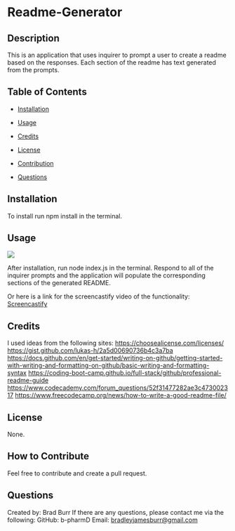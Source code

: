 # Readme-Generator

## Description

This is an application that uses inquirer to prompt a user to create a readme based on the responses. Each section of the readme has text generated from the prompts.

## Table of Contents 

- [Installation](#installation)
- [Usage](#usage)

- [Credits](#credits)
- [License](#license)
- [Contribution](#how-to-contribute)
- [Questions](#questions)

## Installation

To install run npm install in the terminal.

## Usage

<img src="/samplereadmegif.gif"><br>

After installation, run node index.js in the terminal. Respond to all of the inquirer prompts and the application will populate the corresponding sections of the generated README.

Or here is a link for the screencastify video of the functionality: [Screencastify](https://drive.google.com/file/d/1E1n48mO9cfyxyfti2OdTl677C6QwIIWr/view)

## Credits

I used ideas from the following sites:
https://choosealicense.com/licenses/
https://gist.github.com/lukas-h/2a5d00690736b4c3a7ba
https://docs.github.com/en/get-started/writing-on-github/getting-started-with-writing-and-formatting-on-github/basic-writing-and-formatting-syntax
https://coding-boot-camp.github.io/full-stack/github/professional-readme-guide
https://www.codecademy.com/forum_questions/52f31477282ae3c473002317
https://www.freecodecamp.org/news/how-to-write-a-good-readme-file/

## License

None.

## How to Contribute

Feel free to contribute and create a pull request.

## Questions
Created by: Brad Burr
If there are any questions, please contact me via the following:
GitHub: b-pharmD
Email: bradleyjamesburr@gmail.com
